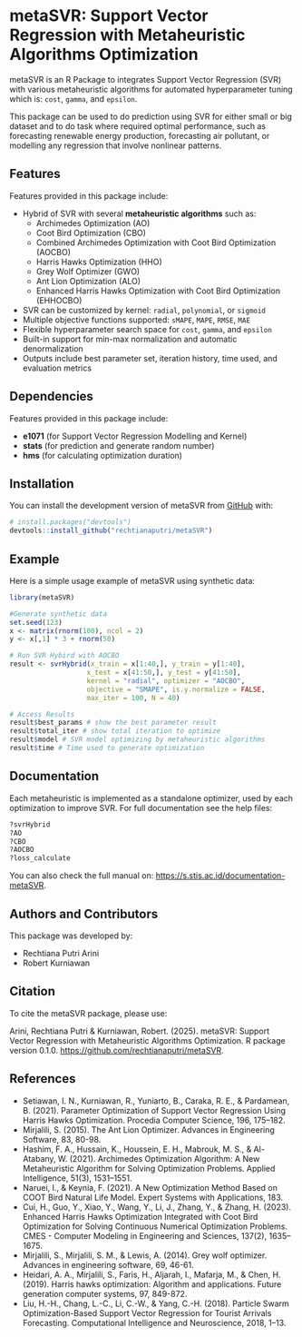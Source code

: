 
<!-- README.md is generated from README.Rmd. Please edit that file -->

# metaSVR: Support Vector Regression with Metaheuristic Algorithms Optimization

<!-- badges: start -->
<!-- badges: end -->

metaSVR is an R Package to integrates Support Vector Regression (SVR)
with various metaheuristic algorithms for automated hyperparameter
tuning which is: `cost`, `gamma`, and `epsilon`.

This package can be used to do prediction using SVR for either small or
big dataset and to do task where required optimal performance, such as
forecasting renewable energy production, forecasting air pollutant, or
modelling any regression that involve nonlinear patterns.

## Features

Features provided in this package include:

- Hybrid of SVR with several **metaheuristic algorithms** such as:
  - Archimedes Optimization (AO)
  - Coot Bird Optimization (CBO)
  - Combined Archimedes Optimization with Coot Bird Optimization (AOCBO)
  - Harris Hawks Optimization (HHO)
  - Grey Wolf Optimizer (GWO)
  - Ant Lion Optimization (ALO)
  - Enhanced Harris Hawks Optimization with Coot Bird Optimization
    (EHHOCBO)
- SVR can be customized by kernel: `radial`, `polynomial`, or `sigmoid`
- Multiple objective functions supported: `sMAPE`, `MAPE`, `RMSE`, `MAE`
- Flexible hyperparameter search space for `cost`, `gamma`, and
  `epsilon`
- Built-in support for min-max normalization and automatic
  denormalization
- Outputs include best parameter set, iteration history, time used, and
  evaluation metrics

## Dependencies

Features provided in this package include:

- **e1071** (for Support Vector Regression Modelling and Kernel)
- **stats** (for prediction and generate random number)
- **hms** (for calculating optimization duration)

## Installation

You can install the development version of metaSVR from
[GitHub](https://github.com/) with:

``` r
# install.packages("devtools")
devtools::install_github("rechtianaputri/metaSVR")
```

## Example

Here is a simple usage example of metaSVR using synthetic data:

``` r
library(metaSVR)

#Generate synthetic data
set.seed(123)
x <- matrix(rnorm(100), ncol = 2)
y <- x[,1] * 3 + rnorm(50)

# Run SVR Hybird with AOCBO
result <- svrHybrid(x_train = x[1:40,], y_train = y[1:40],
                   x_test = x[41:50,], y_test = y[41:50],
                   kernel = "radial", optimizer = "AOCBO",
                   objective = "SMAPE", is.y.normalize = FALSE,
                   max_iter = 100, N = 40)

# Access Results
result$best_params # show the best parameter result
result$total_iter # show total iteration to optimize
result$model # SVR model optimizing by metaheuristic algorithms
result$time # Time used to generate optimization
```

## Documentation

Each metaheuristic is implemented as a standalone optimizer, used by
each optimization to improve SVR. For full documentation see the help
files:

``` r
?svrHybrid
?AO
?CBO
?AOCBO
?loss_calculate
```

You can also check the full manual on:
<https://s.stis.ac.id/documentation-metaSVR>.

## Authors and Contributors

This package was developed by:

- Rechtiana Putri Arini
- Robert Kurniawan

## Citation

To cite the metaSVR package, please use:

Arini, Rechtiana Putri & Kurniawan, Robert. (2025). metaSVR: Support
Vector Regression with Metaheuristic Algorithms Optimization. R package
version 0.1.0. <https://github.com/rechtianaputri/metaSVR>.

## References

- Setiawan, I. N., Kurniawan, R., Yuniarto, B., Caraka, R. E., &
  Pardamean, B. (2021). Parameter Optimization of Support Vector
  Regression Using Harris Hawks Optimization. Procedia Computer Science,
  196, 175–182.
- Mirjalili, S. (2015). The Ant Lion Optimizer. Advances in Engineering
  Software, 83, 80-98.
- Hashim, F. A., Hussain, K., Houssein, E. H., Mabrouk, M. S., &
  Al-Atabany, W. (2021). Archimedes Optimization Algorithm: A New
  Metaheuristic Algorithm for Solving Optimization Problems. Applied
  Intelligence, 51(3), 1531–1551.
- Naruei, I., & Keynia, F. (2021). A New Optimization Method Based on
  COOT Bird Natural Life Model. Expert Systems with Applications, 183.
- Cui, H., Guo, Y., Xiao, Y., Wang, Y., Li, J., Zhang, Y., & Zhang, H.
  (2023). Enhanced Harris Hawks Optimization Integrated with Coot Bird
  Optimization for Solving Continuous Numerical Optimization Problems.
  CMES - Computer Modeling in Engineering and Sciences, 137(2),
  1635–1675.
- Mirjalili, S., Mirjalili, S. M., & Lewis, A. (2014). Grey wolf
  optimizer. Advances in engineering software, 69, 46-61.
- Heidari, A. A., Mirjalili, S., Faris, H., Aljarah, I., Mafarja, M., &
  Chen, H. (2019). Harris hawks optimization: Algorithm and
  applications. Future generation computer systems, 97, 849-872.
- Liu, H.-H., Chang, L.-C., Li, C.-W., & Yang, C.-H. (2018). Particle
  Swarm Optimization-Based Support Vector Regression for Tourist
  Arrivals Forecasting. Computational Intelligence and Neuroscience,
  2018, 1–13.
